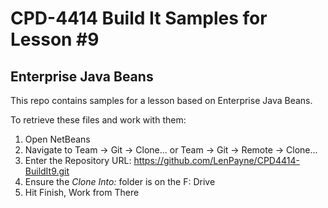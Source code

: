 # CPD-4414 Build It Samples for Lesson #9
## Enterprise Java Beans

This repo contains samples for a lesson based on Enterprise Java Beans.

To retrieve these files and work with them:

1. Open NetBeans
2. Navigate to Team -> Git -> Clone... or Team -> Git -> Remote -> Clone...
3. Enter the Repository URL: https://github.com/LenPayne/CPD4414-BuildIt9.git
4. Ensure the *Clone Into:* folder is on the F: Drive
5. Hit Finish, Work from There